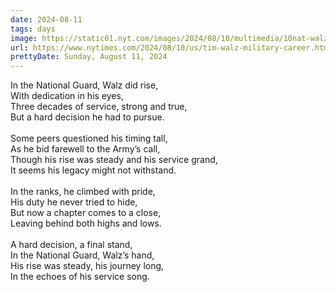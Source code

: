 ```yaml
---
date: 2024-08-11
tags: days
image: https://static01.nyt.com/images/2024/08/10/multimedia/10nat-walz-guard-zbwl/10nat-walz-guard-zbwl-facebookJumbo.jpg
url: https://www.nytimes.com/2024/08/10/us/tim-walz-military-career.html
prettyDate: Sunday, August 11, 2024
---
```

In the National Guard, Walz did rise,<br>With dedication in his eyes,<br>Three decades of service, strong and true,<br>But a hard decision he had to pursue.<br><br>Some peers questioned his timing tall,<br>As he bid farewell to the Army’s call,<br>Though his rise was steady and his service grand,<br>It seems his legacy might not withstand.<br><br>In the ranks, he climbed with pride,<br>His duty he never tried to hide,<br>But now a chapter comes to a close,<br>Leaving behind both highs and lows.<br><br>A hard decision, a final stand,<br>In the National Guard, Walz’s hand,<br>His rise was steady, his journey long,<br>In the echoes of his service song.